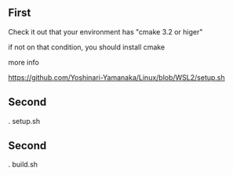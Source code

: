 ## First

Check it out that your environment has "cmake 3.2 or higer"

if not on that condition, you should install cmake 

more info

https://github.com/Yoshinari-Yamanaka/Linux/blob/WSL2/setup.sh

## Second
. setup.sh

## Second
. build.sh
